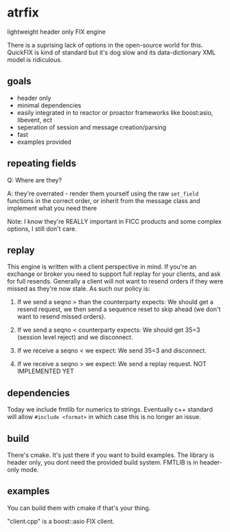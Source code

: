 # atrfix 

lightweight header only FIX engine

There is a suprising lack of options in the open-source world for this.  QuickFIX is kind of standard but it's dog slow and its data-dictionary XML model is ridiculous.

## goals

- header only
- minimal dependencies
- easily integrated in to reactor or proactor frameworks like boost:asio, libevent, ect
- seperation of session and message creation/parsing
- fast
- examples provided

## repeating fields

Q: Where are they?

A: they're overrated - render them yourself using the raw `set_field` functions in the correct order, or inherit from the message class and implement what you need there

Note: I know they're REALLY important in FICC products and some complex options, I still don't care.

## replay

This engine is written with a client perspective in mind.  If you're an exchange or broker you need to support full replay for your clients, and ask for full resends.  Generally a client will not want to resend orders if they were missed as they're now stale.  As such our policy is:

1. If we send a seqno > than the counterparty expects:  We should get a resend request, we then send a sequence reset to skip ahead (we don't want to resend missed orders).
2. If we send a seqno < counterparty expects:  We should get 35=3 (session level reject) and we disconnect.

1. If we receive a seqno < we expect: We send 35=3 and disconnect.
2. If we receive a seqno > we expect: We send a replay request. NOT IMPLEMENTED YET 

## dependencies

Today we include fmtlib for numerics to strings.  Eventually c++ standard will allow `#include <format>` in which case this is no longer an issue.

## build

There's cmake.  It's just there if you want to build examples.  The library is header only, you dont need the provided build system.  FMTLIB is in header-only mode.

## examples

You can build them with cmake if that's your thing. 

"client.cpp" is a boost::asio FIX client.  
